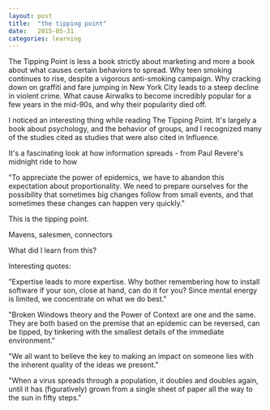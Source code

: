```yaml
---
layout: post
title:  "the tipping point"
date:   2015-05-31
categories: learning
---
```


The Tipping Point is less a book strictly about marketing and more a book about what causes certain behaviors to spread. Why teen smoking continues to rise, despite a vigorous anti-smoking campaign. Why cracking down on graffiti and fare jumping in New York City leads to a steep decline in violent crime. What cause Airwalks to become incredibly popular for a few years in the mid-90s, and why their popularity died off.

I noticed an interesting thing while reading The Tipping Point. It's largely a book about psychology, and the behavior of groups, and I recognized many of the studies cited as studies that were also cited in Influence.

It's a fascinating look at how information spreads - from Paul Revere's midnight ride to how

"To appreciate the power of epidemics, we have to abandon this expectation about proportionality. We need to prepare ourselves for the possibility that sometimes big changes follow from small events, and that sometimes these changes can happen very quickly."

This is the tipping point.

Mavens, salesmen, connectors

What did I learn from this?

Interesting quotes:

"Expertise leads to more expertise. Why bother remembering how to install software if your son, close at hand, can do it for you? Since mental energy is limited, we concentrate on what we do best."

"Broken Windows theory and the Power of Context are one and the same. They are both based on the premise that an epidemic can be reversed, can be tipped, by tinkering with the smallest details of the immediate environment."

"We all want to believe the key to making an impact on someone lies with the inherent quality of the ideas we present."

"When a virus spreads through a population, it doubles and doubles again, until it has (figuratively) grown from a single sheet of paper all the way to the sun in fifty steps."

